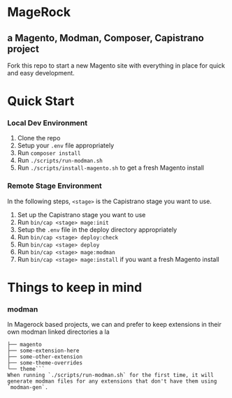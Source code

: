 # MageRock
## a Magento, Modman, Composer, Capistrano project
Fork this repo to start a new Magento site with everything in place for quick and easy development.

# Quick Start
### Local Dev Environment
1. Clone the repo
2. Setup your `.env` file appropriately
3. Run `composer install`
4. Run `./scripts/run-modman.sh`
4. Run `./scripts/install-magento.sh` to get a fresh Magento install

### Remote Stage Environment
In the following steps, `<stage>` is the Capistrano stage you want to use. 

1. Set up the Capistrano stage you want to use
2. Run `bin/cap <stage> mage:init`
3. Setup the `.env` file in the deploy directory appropriately
4. Run `bin/cap <stage> deploy:check`
5. Run `bin/cap <stage> deploy`
6. Run `bin/cap <stage> mage:modman`
7. Run `bin/cap <stage> mage:install` if you want a fresh Magento install

# Things to keep in mind
### modman
In Magerock based projects, we can and prefer to keep extensions in their own modman linked directories a la 
```web
├── magento
├── some-extension-here
├── some-other-extension
├── some-theme-overrides
└── theme```
When running `./scripts/run-modman.sh` for the first time, it will generate modman files for any extensions that don't have them using `modman-gen`. 